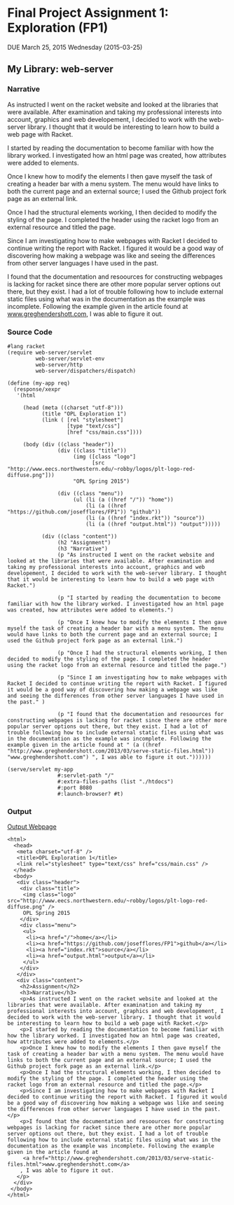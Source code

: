 # Final Project Assignment 1: Exploration (FP1) 
DUE March 25, 2015 Wednesday (2015-03-25)

## My Library: web-server

### Narrative
As instructed I went on the racket website and looked at the libraries that were available. After examination and taking my professional interests into account, graphics and web developement, I decided to work with the web-server library. I thought that it would be interesting to learn how to build a web page with Racket.

I started by reading the documentation to become familiar with how the library worked. I investigated how an html page was created, how attributes were added to elements.

Once I knew how to modify the elements I then gave myself the task of creating a header bar with a menu system. The menu would have links to both the current page and an external source; I used the Github project fork page as an external link.

Once I had the structural elements working, I then decided to modify the styling of the page. I completed the header using the racket logo from an external resource and titled the page.

Since I am investigating how to make webpages with Racket I decided to continue writing the report with Racket. I figured it would be a good way of discovering how making a webpage was like and seeing the differences from other server languages I have used in the past.

I found that the documentation and resoources for constructing webpages is lacking for racket since there are other more popular server options out there, but they exist. I had a lot of trouble following how to include external static files using what was in the documentation as the example was incomplete. Following the example given in the article found at www.greghendershott.com, I was able to figure it out.

### Source Code
```
#lang racket
(require web-server/servlet
         web-server/servlet-env
         web-server/http
         web-server/dispatchers/dispatch)

(define (my-app req)
  (response/xexpr
   '(html

     (head (meta ((charset "utf-8")))
           (title "OPL Exploration 1")
           (link ( [rel "stylesheet"]
                   [type "text/css"]
                   [href "css/main.css"])))

     (body (div ((class "header"))
                (div ((class "title"))
                     (img ([class "logo"]
                           [src "http://www.eecs.northwestern.edu/~robby/logos/plt-logo-red-diffuse.png"]))
                     "OPL Spring 2015")

                (div ((class "menu"))
                     (ul (li (a ((href "/")) "home"))
                         (li (a ((href "https://github.com/josefflores/FP1")) "github"))
                         (li (a ((href "index.rkt")) "source"))
                         (li (a ((href "output.html")) "output")))))

           (div ((class "content"))
                (h2 "Assignment")
                (h3 "Narrative")
                (p "As instructed I went on the racket website and looked at the libraries that were available. After examination and taking my professional interests into account, graphics and web developement, I decided to work with the web-server library. I thought that it would be interesting to learn how to build a web page with Racket.")

                (p "I started by reading the documentation to become familiar with how the library worked. I investigated how an html page was created, how attributes were added to elements.")

                (p "Once I knew how to modify the elements I then gave myself the task of creating a header bar with a menu system. The menu would have links to both the current page and an external source; I used the Github project fork page as an external link.")

                (p "Once I had the structural elements working, I then decided to modify the styling of the page. I completed the header using the racket logo from an external resource and titled the page.")

                (p "Since I am investigating how to make webpages with Racket I decided to continue writing the report with Racket. I figured it would be a good way of discovering how making a webpage was like and seeing the differences from other server languages I have used in the past." )

                (p "I found that the documentation and resoources for constructing webpages is lacking for racket since there are other more popular server options out there, but they exist. I had a lot of trouble following how to include external static files using what was in the documentation as the example was incomplete. Following the example given in the article found at " (a ((href "http://www.greghendershott.com/2013/03/serve-static-files.html")) "www.greghendershott.com") ", I was able to figure it out."))))))

(serve/servlet my-app
                #:servlet-path "/"
                #:extra-files-paths (list "./htdocs")
                #:port 8080
                #:launch-browser? #t)

```
### Output 
[Output Webpage][link]
```
<html>
  <head>
   <meta charset="utf-8" />
   <title>OPL Exploration 1</title>
   <link rel="stylesheet" type="text/css" href="css/main.css" />
  </head>
  <body>
   <div class="header">
    <div class="title">
     <img class="logo" src="http://www.eecs.northwestern.edu/~robby/logos/plt-logo-red-diffuse.png" />
     OPL Spring 2015
    </div>
    <div class="menu">
     <ul>
      <li><a href="/">home</a></li>
      <li><a href="https://github.com/josefflores/FP1">github</a></li>
      <li><a href="index.rkt">source</a></li>
      <li><a href="output.html">output</a></li>
     </ul>
    </div>
   </div>
   <div class="content">
    <h2>Assignment</h2>
    <h3>Narrative</h3>
    <p>As instructed I went on the racket website and looked at the libraries that were available. After examination and taking my professional interests into account, graphics and web developement, I decided to work with the web-server library. I thought that it would be interesting to learn how to build a web page with Racket.</p>
    <p>I started by reading the documentation to become familiar with how the library worked. I investigated how an html page was created, how attributes were added to elements.</p>
    <p>Once I knew how to modify the elements I then gave myself the task of creating a header bar with a menu system. The menu would have links to both the current page and an external source; I used the Github project fork page as an external link.</p>
    <p>Once I had the structural elements working, I then decided to modify the styling of the page. I completed the header using the racket logo from an external resource and titled the page.</p>
    <p>Since I am investigating how to make webpages with Racket I decided to continue writing the report with Racket. I figured it would be a good way of discovering how making a webpage was like and seeing the differences from other server languages I have used in the past.</p>
    <p>I found that the documentation and resoources for constructing webpages is lacking for racket since there are other more popular server options out there, but they exist. I had a lot of trouble following how to include external static files using what was in the documentation as the example was incomplete. Following the example given in the article found at 
     <a href="http://www.greghendershott.com/2013/03/serve-static-files.html">www.greghendershott.com</a>
    , I was able to figure it out.
   </p>
  </div>
 </body>
</html>
```

<!-- Links -->
[link]:http://josefflores.github.io/
